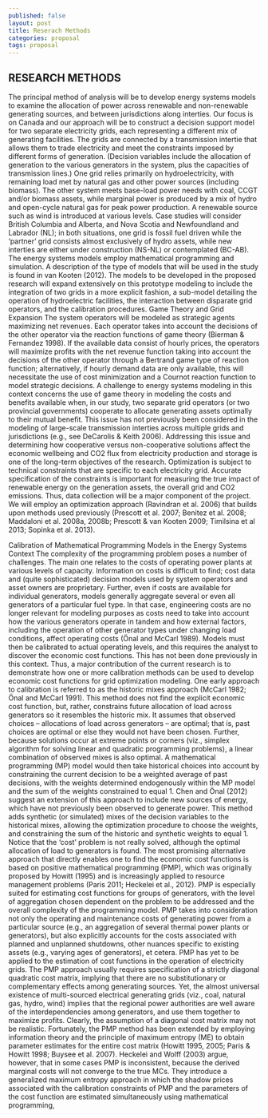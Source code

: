 ```yaml
---
published: false
layout: post
title: Reserach Methods
categories: proposal
tags: proposal
---
```

## RESEARCH METHODS

The principal method of analysis will be to develop energy systems models to examine the
allocation of power across renewable and non-renewable generating sources, and between jurisdictions
along interties. Our focus is on Canada and our approach will be to construct a decision support model
for two separate electricity grids, each representing a different mix of generating facilities. The grids are
connected by a transmission intertie that allows them to trade electricity and meet the constraints
imposed by different forms of generation. (Decision variables include the allocation of generation to the
various generators in the system, plus the capacities of transmission lines.) One grid relies primarily on
hydroelectricity, with remaining load met by natural gas and other power sources (including biomass).
The other system meets base-load power needs with coal, CCGT and/or biomass assets, while marginal
power is produced by a mix of hydro and open-cycle natural gas for peak power production. A
renewable source such as wind is introduced at various levels. Case studies will consider British
Columbia and Alberta, and Nova Scotia and Newfoundland and Labrador (NL); in both situations, one
grid is fossil fuel driven while the ‘partner’ grid consists almost exclusively of hydro assets, while new
interties are either under construction (NS-NL) or contemplated (BC-AB).
The energy systems models employ mathematical programming and simulation. A description of
the type of models that will be used in the study is found in van Kooten (2012). The models to be
developed in the proposed research will expand extensively on this prototype modeling to include the
integration of two grids in a more explicit fashion, a sub-model detailing the operation of hydroelectric
facilities, the interaction between disparate grid operators, and the calibration procedures.
Game Theory and Grid Expansion
The system operators will be modeled as strategic agents maximizing net revenues. Each
operator takes into account the decisions of the other operator via the reaction functions of game theory
(Bierman & Fernandez 1998). If the available data consist of hourly prices, the operators will maximize
profits with the net revenue function taking into account the decisions of the other operator through a
Bertrand game type of reaction function; alternatively, if hourly demand data are only available, this will
necessitate the use of cost minimization and a Cournot reaction function to model strategic decisions.
A challenge to energy systems modeling in this context concerns the use of game theory in
modeling the costs and benefits available when, in our study, two separate grid operators (or two
provincial governments) cooperate to allocate generating assets optimally to their mutual benefit. This
issue has not previously been considered in the modeling of large-scale transmission interties across
multiple grids and jurisdictions (e.g., see DeCarolis & Keith 2006). Addressing this issue and
determining how cooperative versus non-cooperative solutions affect the economic wellbeing and CO2
flux from electricity production and storage is one of the long-term objectives of the research.
Optimization is subject to technical constraints that are specific to each electricity grid. Accurate
specification of the constraints is important for measuring the true impact of renewable energy on the
generation assets, the overall grid and CO2 emissions. Thus, data collection will be a major component
of the project. We will employ an optimization approach (Ravindran et al. 2006) that builds upon
methods used previously (Prescott et al. 2007; Benitez et al. 2008; Maddaloni et al. 2008a, 2008b;
Prescott & van Kooten 2009; Timilsina et al 2013; Sopinka et al. 2013).

Calibration of Mathematical Programming Models in the Energy Systems Context
The complexity of the programming problem poses a number of challenges. The main one relates
to the costs of operating power plants at various levels of capacity. Information on costs is difficult to
find; cost data and (quite sophisticated) decision models used by system operators and asset owners are
proprietary. Further, even if costs are available for individual generators, models generally aggregate
several or even all generators of a particular fuel type. In that case, engineering costs are no longer
relevant for modeling purposes as costs need to take into account how the various generators operate in
tandem and how external factors, including the operation of other generator types under changing load
conditions, affect operating costs (Önal and McCarl 1989). Models must then be calibrated to actual
operating levels, and this requires the analyst to discover the economic cost functions. This has not been
done previously in this context. Thus, a major contribution of the current research is to demonstrate how
one or more calibration methods can be used to develop economic cost functions for grid optimization
modeling.
One early approach to calibration is referred to as the historic mixes approach (McCarl 1982;
Önal and McCarl 1991). This method does not find the explicit economic cost function, but, rather,
constrains future allocation of load across generators so it resembles the historic mix. It assumes that
observed choices – allocations of load across generators – are optimal; that is, past choices are optimal
or else they would not have been chosen. Further, because solutions occur at extreme points or corners
(viz., simplex algorithm for solving linear and quadratic programming problems), a linear combination
of observed mixes is also optimal. A mathematical programming (MP) model would then take historical
choices into account by constraining the current decision to be a weighted average of past decisions,
with the weights determined endogenously within the MP model and the sum of the weights constrained
to equal 1. Chen and Önal (2012) suggest an extension of this approach to include new sources of
energy, which have not previously been observed to generate power. This method adds synthetic (or
simulated) mixes of the decision variables to the historical mixes, allowing the optimization procedure to
choose the weights, and constraining the sum of the historic and synthetic weights to equal 1. Notice that
the ‘cost’ problem is not really solved, although the optimal allocation of load to generators is found.
The most promising alternative approach that directly enables one to find the economic cost
functions is based on positive mathematical programming (PMP), which was originally proposed by
Howitt (1995) and is increasingly applied to resource management problems (Paris 2011; Heckelei et al.,
2012). PMP is especially suited for estimating cost functions for groups of generators, with the level of
aggregation chosen dependent on the problem to be addressed and the overall complexity of the
programming model. PMP takes into consideration not only the operating and maintenance costs of
generating power from a particular source (e.g., an aggregation of several thermal power plants or
generators), but also explicitly accounts for the costs associated with planned and unplanned shutdowns,
other nuances specific to existing assets (e.g., varying ages of generators), et cetera. PMP has yet to be
applied to the estimation of cost functions in the operation of electricity grids.
The PMP approach usually requires specification of a strictly diagonal quadratic cost matrix,
implying that there are no substitutionary or complementary effects among generating sources. Yet, the
almost universal existence of multi-sourced electrical generating grids (viz., coal, natural gas, hydro,
wind) implies that the regional power authorities are well aware of the interdependencies among
generators, and use them together to maximize profits. Clearly, the assumption of a diagonal cost matrix
may not be realistic. Fortunately, the PMP method has been extended by employing information theory
and the principle of maximum entropy (ME) to obtain parameter estimates for the entire cost matrix
(Howitt 1995, 2005; Paris & Howitt 1998; Buysee et al. 2007).
Heckelei and Wolff (2003) argue, however, that in some cases PMP is inconsistent, because the
derived marginal costs will not converge to the true MCs. They introduce a generalized maximum
entropy approach in which the shadow prices associated with the calibration constraints of PMP and the
parameters of the cost function are estimated simultaneously using mathematical programming,


